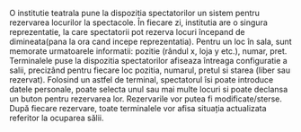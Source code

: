 O institutie teatrala pune la dispozitia spectatorilor un sistem pentru rezervarea locurilor la spectacole. În fiecare zi, institutia are o singura reprezentatie, la care spectatorii pot rezerva locuri începand de dimineata(pana la ora cand incepe reprezentatia). Pentru un loc în sala, sunt memorate urmatoarele informatii: pozitie (rândul x, loja y etc.), numar, pret. Terminalele puse la dispozitia spectatorilor afiseaza întreaga configuratie a salii, precizând pentru fiecare loc pozitia, numarul, pretul si starea (liber sau rezervat). Folosind un astfel de terminal, spectatorul îsi poate introduce datele personale, poate selecta unul sau mai multe locuri si poate declansa un buton pentru rezervarea lor. Rezervarile vor putea fi modificate/sterse. După fiecare rezervare, toate terminalele vor afisa situația actualizata referitor la ocuparea sălii.  
